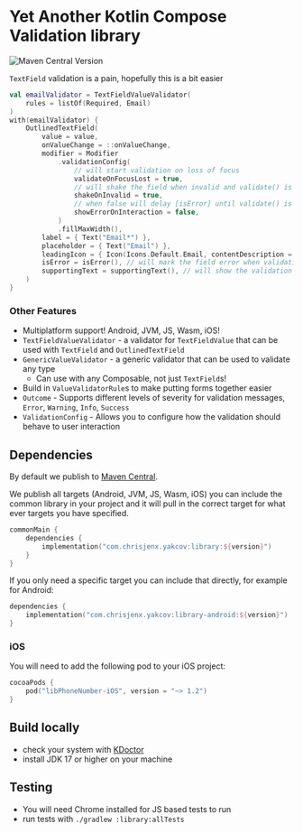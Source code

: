 # Yet Another Kotlin Compose Validation library

![Maven Central Version](https://img.shields.io/maven-central/v/com.chrisjenx.yakcov/library)

`TextField` validation is a pain, hopefully this is a bit easier

```kotlin
val emailValidator = TextFieldValueValidator(
    rules = listOf(Required, Email)
)
with(emailValidator) {
    OutlinedTextField(
        value = value,
        onValueChange = ::onValueChange,
        modifier = Modifier
            .validationConfig(
                // will start validation on loss of focus
                validateOnFocusLost = true,
                // will shake the field when invalid and validate() is called
                shakeOnInvalid = true,
                // when false will delay [isError] until validate() is called
                showErrorOnInteraction = false,
            )
            .fillMaxWidth(),
        label = { Text("Email*") },
        placeholder = { Text("Email") },
        leadingIcon = { Icon(Icons.Default.Email, contentDescription = "Email") },
        isError = isError(), // will mark the field error when validation has started and is invalid
        supportingText = supportingText(), // will show the validation message, or error message
    )
}
```

### Other Features

- Multiplatform support! Android, JVM, JS, Wasm, iOS!
- `TextFieldValueValidator` - a validator for `TextFieldValue` that can be used with `TextField` and `OutlinedTextField`
- `GenericValueValidator` - a generic validator that can be used to validate any type
  - Can use with any Composable, not just `TextField`s!
- Build in `ValueValidatorRule`s to make putting forms together easier
- `Outcome` - Supports different levels of severity for validation messages, `Error`, `Warning`, `Info`, `Success`
- `ValidationConfig` - Allows you to configure how the validation should behave to user interaction

## Dependencies

By default we publish
to [Maven Central](https://central.sonatype.com/artifact/com.chrisjenx.yakcov/library).

We publish all targets (Android, JVM, JS, Wasm, iOS) you can include the common library in your
project and it will pull in the correct target for what ever targets you have specified.

```kotlin
commonMain {
    dependencies {
        implementation("com.chrisjenx.yakcov:library:${version}")
    }
}
```

If you only need a specific target you can include that directly, for example for Android:

```kotlin
dependencies {
    implementation("com.chrisjenx.yakcov:library-android:${version}")
}
```

### iOS
You will need to add the following pod to your iOS project:

```kotlin
cocoaPods {
    pod("libPhoneNumber-iOS", version = "~> 1.2")
}
```

## Build locally

- check your system with [KDoctor](https://github.com/Kotlin/kdoctor)
- install JDK 17 or higher on your machine

## Testing

- You will need Chrome installed for JS based tests to run
- run tests with `./gradlew :library:allTests`
